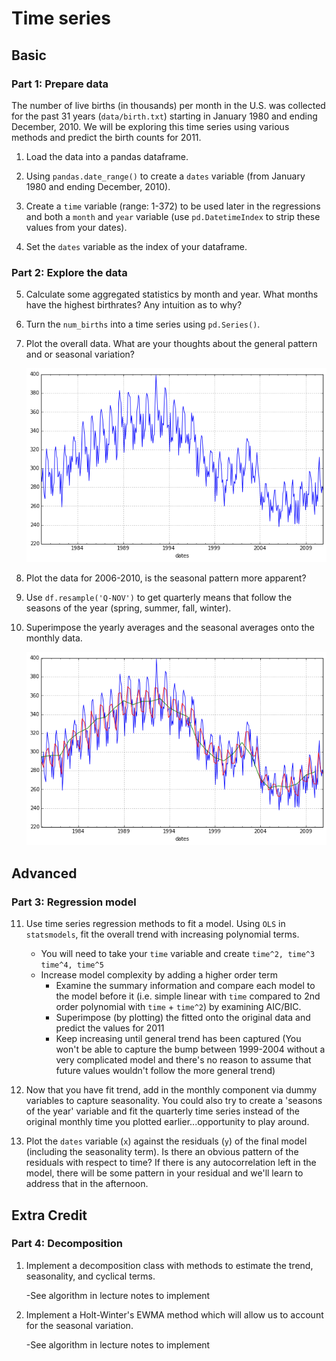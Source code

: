 # Time series

## Basic

### Part 1: Prepare data

The number of live births (in thousands) per month in the U.S. was 
collected for the past 31 years (`data/birth.txt`) starting in January 1980 and ending
December, 2010. We will be exploring this time series using various methods and predict the birth counts for 2011.

1. Load the data into a pandas dataframe.

2. Using `pandas.date_range()` to create a `dates` variable 
   (from January 1980 and ending December, 2010).

3. Create a `time` variable (range: 1-372) to be used later in the regressions 
and both a `month` and `year` variable (use `pd.DatetimeIndex` to strip these 
values from your dates). 

4. Set the `dates` variable as the index of your dataframe.

### Part 2: Explore the data
5. Calculate some aggregated statistics by month and year. What months have 
the highest birthrates? Any intuition as to why?

6. Turn the `num_births` into a time series using `pd.Series()`.

7. Plot the overall data. What are your thoughts about the general pattern 
and or seasonal variation?

    ![image](images/birthdata.png)

8. Plot the data for 2006-2010, is the seasonal pattern more apparent? 

9. Use `df.resample('Q-NOV')` to get quarterly means that follow the seasons of the year (spring, summer, fall, winter). 

10. Superimpose the yearly averages and the seasonal averages onto the monthly
data.

    ![image](images/birthdata_with_averages.png)

## Advanced

### Part 3: Regression model
11. Use time series regression methods to fit a model. Using `OLS` in `statsmodels`, fit the overall trend with increasing polynomial terms. 
    - You will need to take your `time` variable and create `time^2, time^3
    time^4, time^5`
    - Increase model complexity by adding a higher order term
        - Examine the summary information and compare each model to the 
          model before it (i.e. simple linear with `time` compared to 2nd order
          polynomial with `time` + `time^2`) by examining AIC/BIC.
        - Superimpose (by plotting) the fitted onto the original data and predict
          the values for 2011
        - Keep increasing until general trend has been captured 
          (You won't be able to capture the bump between 1999-2004 without a very 
          complicated model and there's no reason to assume that future values 
          wouldn't follow the more general trend) 

12. Now that you have fit trend, add in the monthly component via dummy variables to capture seasonality.  You could  also try to create a 'seasons of the year' variable and fit the quarterly time series instead of the original monthly time you plotted earlier...opportunity to play around.

13. Plot the `dates` variable (`x`) against the residuals (`y`) of the final model (including the seasonality term).
    Is there an obvious pattern of the residuals with respect to time? If there is any autocorrelation left in the 
    model, there will be some pattern in your residual and we'll learn to address that in the afternoon.

## Extra Credit

### Part 4: Decomposition

1. Implement a decomposition class with methods to estimate the trend, 
seasonality, and cyclical terms.

    -See algorithm in lecture notes to implement

2. Implement a Holt-Winter's EWMA method which will allow us to account 
for the seasonal variation.

    -See algorithm in lecture notes to implement




    
